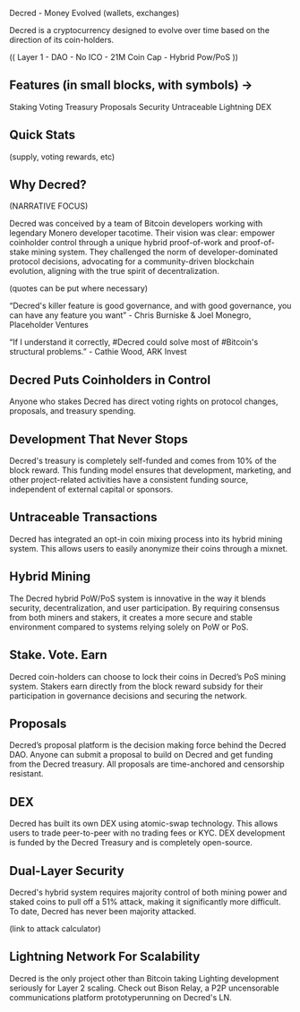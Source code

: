Decred - Money Evolved (wallets, exchanges)
 
Decred is a cryptocurrency designed to evolve over time based on the direction of its coin-holders.
 
(( Layer 1 - DAO - No ICO - 21M Coin Cap - Hybrid Pow/PoS ))
 
 
## Features (in small blocks, with symbols) ->
 
Staking Voting Treasury Proposals
Security Untraceable Lightning DEX
 
## Quick Stats 

(supply, voting rewards, etc)
 
## Why Decred?
(NARRATIVE FOCUS)
 
Decred was conceived by a team of Bitcoin developers working with legendary Monero developer tacotime. Their vision was clear: empower coinholder control through a unique hybrid proof-of-work and proof-of-stake mining system. They challenged the norm of developer-dominated protocol decisions, advocating for a community-driven blockchain evolution, aligning with the true spirit of decentralization.
 
(quotes can be put where necessary)
 
 “Decred's killer feature is good governance, and with good governance, you can have any feature you want” - Chris Burniske & Joel Monegro, Placeholder Ventures
 
“If I understand it correctly, #Decred could solve most of #Bitcoin's structural problems.” - Cathie Wood, ARK Invest
 
## Decred Puts Coinholders in Control
 
Anyone who stakes Decred has direct voting rights on protocol changes, proposals, and treasury spending.
 
##  Development That Never Stops
 
Decred's treasury is completely self-funded and comes from 10% of the block reward.  This funding model ensures that development, marketing, and other project-related activities have a consistent funding source, independent of external capital or sponsors.
 
## Untraceable Transactions
 
Decred has integrated an opt-in coin mixing process into its hybrid mining system. This allows users to easily anonymize their coins through a mixnet. 
 
## Hybrid Mining
 
The Decred hybrid PoW/PoS system is innovative in the way it blends security, decentralization, and user participation. By requiring consensus from both miners and stakers, it creates a more secure and stable environment compared to systems relying solely on PoW or PoS. 
 
## Stake. Vote. Earn
 
Decred coin-holders can choose to lock their coins in Decred’s PoS mining system. Stakers earn directly from the block reward subsidy for their participation in governance decisions and securing the network.
 
## Proposals 
 
Decred’s proposal platform is the decision making force behind the Decred DAO. Anyone can submit a proposal to build on Decred and get funding from the Decred treasury. All proposals are time-anchored and censorship resistant. 
 
## DEX
 
Decred has built its own DEX using atomic-swap technology. This allows users to trade peer-to-peer with no trading fees or KYC. DEX development is funded by the Decred Treasury and is completely open-source.
 
## Dual-Layer Security
 
Decred's hybrid system requires majority control of both mining power and staked coins to pull off a 51% attack, making it significantly more difficult. To date, Decred has never been majority attacked.
 
(link to attack calculator) 
 
## Lightning Network For Scalability
 
Decred is the only project other than Bitcoin taking Lighting development seriously for Layer 2 scaling. Check out Bison Relay, a P2P uncensorable communications platform prototyperunning on Decred's LN.
